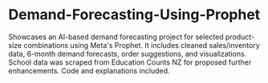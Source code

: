 # Demand-Forecasting-Using-Prophet
Showcases an AI-based demand forecasting project for selected product-size combinations using Meta's Prophet. It includes cleaned sales/inventory data, 6-month demand forecasts, order suggestions, and visualizations. School data was  scraped from Education Counts NZ for proposed further enhancements. Code and explanations included.
